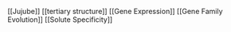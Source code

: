 [[Jujube]]
[[tertiary structure]]
[[Gene Expression]]
[[Gene Family Evolution]]
[[Solute Specificity]]
